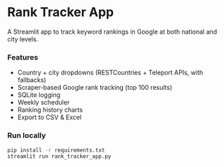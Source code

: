 # Rank Tracker App

A Streamlit app to track keyword rankings in Google at both national and city levels.  

### Features
- Country + city dropdowns (RESTCountries + Teleport APIs, with fallbacks)
- Scraper-based Google rank tracking (top 100 results)
- SQLite logging
- Weekly scheduler
- Ranking history charts
- Export to CSV & Excel

### Run locally
```bash
pip install -r requirements.txt
streamlit run rank_tracker_app.py

